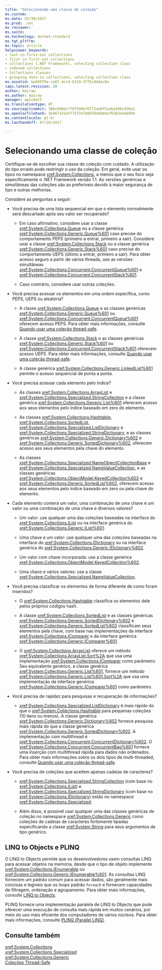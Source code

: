 ```yaml
---
title: "Selecionando uma classe de coleção"
ms.custom: 
ms.date: 03/30/2017
ms.prod: .net
ms.reviewer: 
ms.suite: 
ms.technology: dotnet-standard
ms.tgt_pltfrm: 
ms.topic: article
helpviewer_keywords:
- last-in-first-out collections
- first-in-first-out collections
- collections [.NET Framework], selecting collection class
- indexed collections
- Collections classes
- grouping data in collections, selecting collection class
ms.assetid: ba049f9a-ce87-4cc4-b319-3f75c8ddac8a
caps.latest.revision: 20
author: mairaw
ms.author: mairaw
manager: wpickett
ms.translationtype: HT
ms.sourcegitcommit: 306c608dc7f97594ef6f72ae0f5aaba596c936e1
ms.openlocfilehash: 26467141e5f7537efddd79e0b04af6203e4a6994
ms.contentlocale: pt-br
ms.lasthandoff: 07/28/2017

---
```

# <a name="selecting-a-collection-class"></a>Selecionando uma classe de coleção
Certifique-se de escolher sua classe de coleção com cuidado. A utilização do tipo errado pode restringir o uso da coleção. Em geral, evite usar os tipos no namespace <xref:System.Collections>, a menos que o seu foco seja especificamente o .NET Framework versão 1.1. As versões genéricas e simultâneas das coleções são as preferíveis devido à maior segurança de tipo e outras melhorias.  
  
 Considere as perguntas a seguir:  
  
-   Você precisa de uma lista sequencial em que o elemento normalmente será descartado após seu valor ser recuperado?  
  
    -   Em caso afirmativo, considere usar a classe <xref:System.Collections.Queue> ou a classe genérica <xref:System.Collections.Generic.Queue%601> caso precise do comportamento PEPS (primeiro a entrar, primeiro a sair). Considere usar a classe <xref:System.Collections.Stack> ou a classe genérica <xref:System.Collections.Generic.Stack%601> caso precise do comportamento UEPS (último a entrar, primeiro a sair). Para obter acesso seguro a partir de vários threads, use as versões simultâneas <xref:System.Collections.Concurrent.ConcurrentQueue%601> e <xref:System.Collections.Concurrent.ConcurrentStack%601>.  
  
    -   Caso contrário, considere usar outras coleções.  
  
-   Você precisa acessar os elementos em uma ordem específica, como PEPS, UEPS ou aleatória?  
  
    -   A classe <xref:System.Collections.Queue> e as classes genéricas <xref:System.Collections.Generic.Queue%601> ou <xref:System.Collections.Concurrent.ConcurrentQueue%601> oferecem acesso PEPS. Para obter mais informações, consulte [Quando usar uma coleção thread-safe](../../../docs/standard/collections/thread-safe/when-to-use-a-thread-safe-collection.md).  
  
    -   A classe <xref:System.Collections.Stack> e as classes genéricas <xref:System.Collections.Generic.Stack%601> ou <xref:System.Collections.Concurrent.ConcurrentStack%601> oferecem acesso UEPS. Para obter mais informações, consulte [Quando usar uma coleção thread-safe](../../../docs/standard/collections/thread-safe/when-to-use-a-thread-safe-collection.md).  
  
    -   A classe genérica <xref:System.Collections.Generic.LinkedList%601> permite o acesso sequencial de ponta a ponta.  
  
-   Você precisa acessar cada elemento pelo índice?  
  
    -   As classes <xref:System.Collections.ArrayList> e <xref:System.Collections.Specialized.StringCollection> e a classe genérica <xref:System.Collections.Generic.List%601> oferecem acesso aos seus elementos pelo índice baseado em zero do elemento.  
  
    -   As classes <xref:System.Collections.Hashtable>, <xref:System.Collections.SortedList>, <xref:System.Collections.Specialized.ListDictionary> e <xref:System.Collections.Specialized.StringDictionary>, e as classes genéricas <xref:System.Collections.Generic.Dictionary%602> e <xref:System.Collections.Generic.SortedDictionary%602>, oferecem acesso aos seus elementos pela chave do elemento.  
  
    -   As classes <xref:System.Collections.Specialized.NameObjectCollectionBase> e <xref:System.Collections.Specialized.NameValueCollection>, e as classes genéricas <xref:System.Collections.ObjectModel.KeyedCollection%602> e <xref:System.Collections.Generic.SortedList%602>, oferecem acesso aos seus elementos pelo índice baseado em zero ou pela chave do elemento.  
  
-   Cada elemento conterá um valor, uma combinação de uma chave e um valor ou uma combinação de uma chave e diversos valores?  
  
    -   Um valor: use qualquer uma das coleções baseadas na interface do <xref:System.Collections.IList> ou na interface genérica do <xref:System.Collections.Generic.IList%601>.  
  
    -   Uma chave e um valor: use qualquer uma das coleções baseadas na interface do <xref:System.Collections.IDictionary> ou na interface genérica do <xref:System.Collections.Generic.IDictionary%602>.  
  
    -   Um valor com chave incorporada: use a classe genérica <xref:System.Collections.ObjectModel.KeyedCollection%602>.  
  
    -   Uma chave e vários valores: use a classe <xref:System.Collections.Specialized.NameValueCollection>.  
  
-   Você precisa classificar os elementos de forma diferente de como foram inseridos?  
  
    -   O <xref:System.Collections.Hashtable> classifica os elementos dele pelos próprios códigos hash.  
  
    -   A classe <xref:System.Collections.SortedList> e as classes genéricas <xref:System.Collections.Generic.SortedDictionary%602> e <xref:System.Collections.Generic.SortedList%602> classificam seus elementos pela chave, com base nas implementações da interface <xref:System.Collections.IComparer> e da interface genérica <xref:System.Collections.Generic.IComparer%601>.  
  
    -   O <xref:System.Collections.ArrayList> oferece um método <xref:System.Collections.ArrayList.Sort%2A> que usa uma implementação <xref:System.Collections.IComparer> como parâmetro. Seu equivalente genérico, a classe genérica <xref:System.Collections.Generic.List%601>, fornece um método <xref:System.Collections.Generic.List%601.Sort%2A> que usa uma implementação da interface genérica <xref:System.Collections.Generic.IComparer%601> como parâmetro.  
  
-   Você precisa de rapidez para pesquisas e recuperação de informações?  
  
    -   <xref:System.Collections.Specialized.ListDictionary> é mais rápido do que o <xref:System.Collections.Hashtable> para pequenas coleções (10 itens ou menos). A classe genérica <xref:System.Collections.Generic.Dictionary%602> fornece pesquisa mais rápida do que a classe genérica <xref:System.Collections.Generic.SortedDictionary%602>. A implementação com multithread é <xref:System.Collections.Concurrent.ConcurrentDictionary%602>. O <xref:System.Collections.Concurrent.ConcurrentBag%601> fornece uma inserção com multithread rápida para dados não ordenados. Para obter mais informações sobre os dois tipos de multi-threaded, consulte [Quando usar uma coleção thread-safe](../../../docs/standard/collections/thread-safe/when-to-use-a-thread-safe-collection.md).  
  
-   Você precisa de coleções que aceitem apenas cadeias de caracteres?  
  
    -   <xref:System.Collections.Specialized.StringCollection> (com base no <xref:System.Collections.IList>) e <xref:System.Collections.Specialized.StringDictionary> (com base no <xref:System.Collections.IDictionary>) estão no namespace <xref:System.Collections.Specialized>.  
  
    -   Além disso, é possível usar qualquer uma das classes genéricas de coleção no namespace <xref:System.Collections.Generic> como coleções de cadeias de caracteres fortemente tipadas especificando a classe <xref:System.String> para seus argumentos de tipo genérico.  
  
## <a name="linq-to-objects-and-plinq"></a>LINQ to Objects e PLINQ  
 O LINQ to Objects permite que os desenvolvedores usem consultas LINQ para acessar objetos na memória, desde que o tipo de objeto implemente <xref:System.Collections.IEnumerable> ou <xref:System.Collections.Generic.IEnumerable%601>. As consultas LINQ fornecem um padrão comum para acessar dados, são geralmente mais concisas e legíveis que os loops padrão `foreach` e fornecem capacidades de filtragem, ordenação e agrupamento. Para obter mais informações, consulte [LINQ to Objects](http://msdn.microsoft.com/library/73cafe73-37cf-46e7-bfa7-97c7eea7ced9).  
  
 PLINQ fornece uma implementação paralela de LINQ to Objects que pode oferecer uma execução de consulta mais rápida em muitos cenários, por meio do uso mais eficiente dos computadores de vários núcleos. Para obter mais informações, consulte [PLINQ (Parallel LINQ)](../../../docs/standard/parallel-programming/parallel-linq-plinq.md).  
  
## <a name="see-also"></a>Consulte também  
 <xref:System.Collections>   
 <xref:System.Collections.Specialized>   
 <xref:System.Collections.Generic>   
 [Coleções Thread-Safe](../../../docs/standard/collections/thread-safe/index.md)

